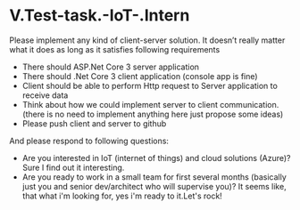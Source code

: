 # V.Test-task.-IoT-.Intern

Please implement any kind of client-server solution.
It doesn’t really matter what it does as long as it satisfies following requirements
-	There should ASP.Net Core 3 server application
-	There should .Net Core 3 client application (console app is fine)
-	Client should be able to perform Http request to Server application to receive data
-	Think about how we could implement server to client communication. (there is no need to implement anything here just propose some ideas)
-	Please push client and server to github

  And please respond to following questions:
-	Are you interested in IoT (internet of things) and cloud solutions (Azure)?
Sure I find out it interesting.
-	Are you ready to work in a small team for first several months (basically just you and senior dev/architect who will supervise you)?
It seems like, that what i'm looking for, yes i'm ready to it.Let's rock!
